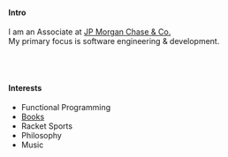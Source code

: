 
#### Intro
I am an Associate at [JP Morgan Chase & Co.](https://www.jpmorganchase.com/) 
<br>
My primary focus is software engineering & development.

<br><br>

#### Interests

- Functional Programming
- [Books](https://www.goodreads.com/0neir0s)
- Racket Sports
- Philosophy
- Music

